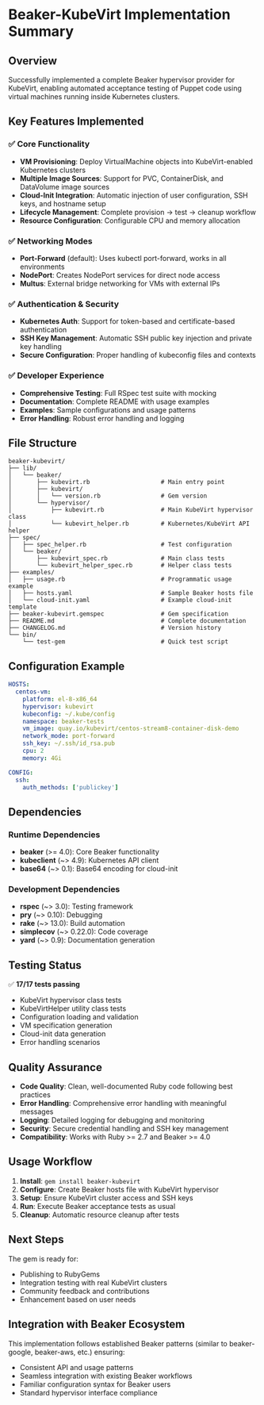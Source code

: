 # Beaker-KubeVirt Implementation Summary

## Overview

Successfully implemented a complete Beaker hypervisor provider for KubeVirt, enabling automated acceptance testing of Puppet code using virtual machines running inside Kubernetes clusters.

## Key Features Implemented

### ✅ Core Functionality
- **VM Provisioning**: Deploy VirtualMachine objects into KubeVirt-enabled Kubernetes clusters
- **Multiple Image Sources**: Support for PVC, ContainerDisk, and DataVolume image sources
- **Cloud-Init Integration**: Automatic injection of user configuration, SSH keys, and hostname setup
- **Lifecycle Management**: Complete provision → test → cleanup workflow
- **Resource Configuration**: Configurable CPU and memory allocation

### ✅ Networking Modes
- **Port-Forward** (default): Uses kubectl port-forward, works in all environments
- **NodePort**: Creates NodePort services for direct node access
- **Multus**: External bridge networking for VMs with external IPs

### ✅ Authentication & Security
- **Kubernetes Auth**: Support for token-based and certificate-based authentication
- **SSH Key Management**: Automatic SSH public key injection and private key handling
- **Secure Configuration**: Proper handling of kubeconfig files and contexts

### ✅ Developer Experience
- **Comprehensive Testing**: Full RSpec test suite with mocking
- **Documentation**: Complete README with usage examples
- **Examples**: Sample configurations and usage patterns
- **Error Handling**: Robust error handling and logging

## File Structure

```
beaker-kubevirt/
├── lib/
│   └── beaker/
│       ├── kubevirt.rb                    # Main entry point
│       ├── kubevirt/
│       │   └── version.rb                 # Gem version
│       └── hypervisor/
│           ├── kubevirt.rb                # Main KubeVirt hypervisor class
│           └── kubevirt_helper.rb         # Kubernetes/KubeVirt API helper
├── spec/
│   ├── spec_helper.rb                     # Test configuration
│   └── beaker/
│       ├── kubevirt_spec.rb               # Main class tests
│       └── kubevirt_helper_spec.rb        # Helper class tests
├── examples/
│   ├── usage.rb                           # Programmatic usage example
│   ├── hosts.yaml                         # Sample Beaker hosts file
│   └── cloud-init.yaml                    # Example cloud-init template
├── beaker-kubevirt.gemspec                # Gem specification
├── README.md                              # Complete documentation
├── CHANGELOG.md                           # Version history
└── bin/
    └── test-gem                           # Quick test script
```

## Configuration Example

```yaml
HOSTS:
  centos-vm:
    platform: el-8-x86_64
    hypervisor: kubevirt
    kubeconfig: ~/.kube/config
    namespace: beaker-tests
    vm_image: quay.io/kubevirt/centos-stream8-container-disk-demo
    network_mode: port-forward
    ssh_key: ~/.ssh/id_rsa.pub
    cpu: 2
    memory: 4Gi

CONFIG:
  ssh:
    auth_methods: ['publickey']
```

## Dependencies

### Runtime Dependencies
- **beaker** (>= 4.0): Core Beaker functionality
- **kubeclient** (~> 4.9): Kubernetes API client
- **base64** (~> 0.1): Base64 encoding for cloud-init

### Development Dependencies
- **rspec** (~> 3.0): Testing framework
- **pry** (~> 0.10): Debugging
- **rake** (~> 13.0): Build automation
- **simplecov** (~> 0.22.0): Code coverage
- **yard** (~> 0.9): Documentation generation

## Testing Status

✅ **17/17 tests passing**
- KubeVirt hypervisor class tests
- KubeVirtHelper utility class tests
- Configuration loading and validation
- VM specification generation
- Cloud-init data generation
- Error handling scenarios

## Quality Assurance

- **Code Quality**: Clean, well-documented Ruby code following best practices
- **Error Handling**: Comprehensive error handling with meaningful messages
- **Logging**: Detailed logging for debugging and monitoring
- **Security**: Secure credential handling and SSH key management
- **Compatibility**: Works with Ruby >= 2.7 and Beaker >= 4.0

## Usage Workflow

1. **Install**: `gem install beaker-kubevirt`
2. **Configure**: Create Beaker hosts file with KubeVirt hypervisor
3. **Setup**: Ensure KubeVirt cluster access and SSH keys
4. **Run**: Execute Beaker acceptance tests as usual
5. **Cleanup**: Automatic resource cleanup after tests

## Next Steps

The gem is ready for:
- Publishing to RubyGems
- Integration testing with real KubeVirt clusters
- Community feedback and contributions
- Enhancement based on user needs

## Integration with Beaker Ecosystem

This implementation follows established Beaker patterns (similar to beaker-google, beaker-aws, etc.) ensuring:
- Consistent API and usage patterns
- Seamless integration with existing Beaker workflows
- Familiar configuration syntax for Beaker users
- Standard hypervisor interface compliance
